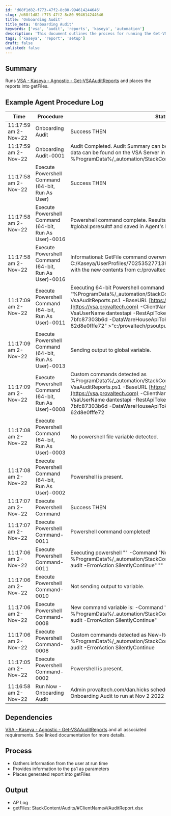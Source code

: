```yaml
---
id: 'd68f1d82-f773-47f2-8c80-994614244646'
slug: /d68f1d82-f773-47f2-8c80-994614244646
title: 'Onboarding Audit'
title_meta: 'Onboarding Audit'
keywords: ['vsa', 'audit', 'reports', 'kaseya', 'automation']
description: 'This document outlines the process for running the Get-VSAAuditReports script in Kaseya VSA, detailing the procedure log, dependencies, and output generated during execution. Users will learn how to gather information, provide parameters, and access the generated audit reports.'
tags: ['kaseya', 'report', 'setup']
draft: false
unlisted: false
---
```


## Summary

Runs [VSA - Kaseya - Agnostic - Get-VSAAuditReports](/docs/f5181d46-745b-44a0-a154-0f83648e6a50) and places the reports into getFiles.

## Example Agent Procedure Log

| Time                     | Procedure                                      | Status                                                                                      | User                        |
|--------------------------|------------------------------------------------|---------------------------------------------------------------------------------------------|-----------------------------|
| 11:17:59 am 2-Nov-22    | Onboarding Audit                               | Success THEN                                                                               | provaltech.com/dan.hicks   |
| 11:17:59 am 2-Nov-22    | Onboarding Audit-0001                         | Audit Completed. Audit Summary can be found in GetFiles. Individual CSV data can be found on the VSA Server in %ProgramData%/_automation/StackContent/ProvalTechnologies/audit/CSVs. | provaltech.com/dan.hicks   |
| 11:17:58 am 2-Nov-22    | Execute Powershell Command (64-bit, Run As User) | Success THEN                                                                               | provaltech.com/dan.hicks   |
| 11:17:58 am 2-Nov-22    | Execute Powershell Command (64-bit, Run As User)-0016 | Powershell command complete. Results returned to global variable #global:psresult# and saved in Agent's Documents tab. | provaltech.com/dan.hicks   |
| 11:17:58 am 2-Nov-22    | Execute Powershell Command (64-bit, Run As User)-0016 | Informational: GetFile command overwrote the server file C:/Kaseya/UserProfiles/702535277139695/GetFiles/../docs/psoutput.txt with the new contents from c:/provaltech/psoutput.txt in THEN step 3. | provaltech.com/dan.hicks   |
| 11:17:09 am 2-Nov-22    | Execute Powershell Command (64-bit, Run As User)-0011 | Executing 64-bit Powershell command as User: \"\" -command \"%ProgramData%/_automation/StackContent/ProvalTechnologies/audit/Get-VsaAuditReports.ps1 -BaseURL [https://vsa.provaltech.com](https://vsa.provaltech.com) -ClientName ProvalTechnologies -VsaUserName dantestapi -RestApiToken 09f24c36-4091-46a3-9f53-7bfc87303b6d -DataWareHouseApiToken 159cf24f-918b-4149-b9d7-62d8e0fffe72\" >\"c:/provaltech/psoutputtmp.txt\" | provaltech.com/dan.hicks   |
| 11:17:09 am 2-Nov-22    | Execute Powershell Command (64-bit, Run As User)-0013 | Sending output to global variable.                                                         | provaltech.com/dan.hicks   |
| 11:17:09 am 2-Nov-22    | Execute Powershell Command (64-bit, Run As User)-0008 | Custom commands detected as %ProgramData%/_automation/StackContent/ProvalTechnologies/audit/Get-VsaAuditReports.ps1 -BaseURL [https://vsa.provaltech.com](https://vsa.provaltech.com) -ClientName ProvalTechnologies -VsaUserName dantestapi -RestApiToken 09f24c36-4091-46a3-9f53-7bfc87303b6d -DataWareHouseApiToken 159cf24f-918b-4149-b9d7-62d8e0fffe72 | provaltech.com/dan.hicks   |
| 11:17:08 am 2-Nov-22    | Execute Powershell Command (64-bit, Run As User)-0003 | No powershell file variable detected.                                                      | provaltech.com/dan.hicks   |
| 11:17:08 am 2-Nov-22    | Execute Powershell Command (64-bit, Run As User)-0002 | Powershell is present.                                                                     | provaltech.com/dan.hicks   |
| 11:17:07 am 2-Nov-22    | Execute Powershell Command                      | Success THEN                                                                               | provaltech.com/dan.hicks   |
| 11:17:07 am 2-Nov-22    | Execute Powershell Command-0011                | Powershell command completed!                                                              | provaltech.com/dan.hicks   |
| 11:17:06 am 2-Nov-22    | Execute Powershell Command-0011                | Executing powershell \"\" -Command \"New-Item -Type Directory -Path %ProgramData%/_automation/StackContent/ProvalTechnologies -Name audit -ErrorAction SilentlyContinue\" \"\" | provaltech.com/dan.hicks   |
| 11:17:06 am 2-Nov-22    | Execute Powershell Command-0010                | Not sending output to variable.                                                            | provaltech.com/dan.hicks   |
| 11:17:06 am 2-Nov-22    | Execute Powershell Command-0008                | New command variable is: -Command \"New-Item -Type Directory -Path %ProgramData%/_automation/StackContent/ProvalTechnologies -Name audit -ErrorAction SilentlyContinue\" | provaltech.com/dan.hicks   |
| 11:17:06 am 2-Nov-22    | Execute Powershell Command-0008                | Custom commands detected as New-Item -Type Directory -Path %ProgramData%/_automation/StackContent/ProvalTechnologies -Name audit -ErrorAction SilentlyContinue | provaltech.com/dan.hicks   |
| 11:17:05 am 2-Nov-22    | Execute Powershell Command-0002                | Powershell is present.                                                                      | provaltech.com/dan.hicks   |
| 11:16:58 am 2-Nov-22    | Run Now - Onboarding Audit                      | Admin provaltech.com/dan.hicks scheduled procedure Run Now - Onboarding Audit to run at Nov 2 2022 11:16 AM |                             |

## Dependencies

[VSA - Kaseya - Agnostic - Get-VSAAuditReports](/docs/f5181d46-745b-44a0-a154-0f83648e6a50) and all associated requirements. See linked documentation for more details.

## Process

- Gathers information from the user at run time
- Provides information to the ps1 as parameters
- Places generated report into getFiles

## Output

- AP Log
- getFiles: StackContent/Audits/#ClientName#/AuditReport.xlsx




